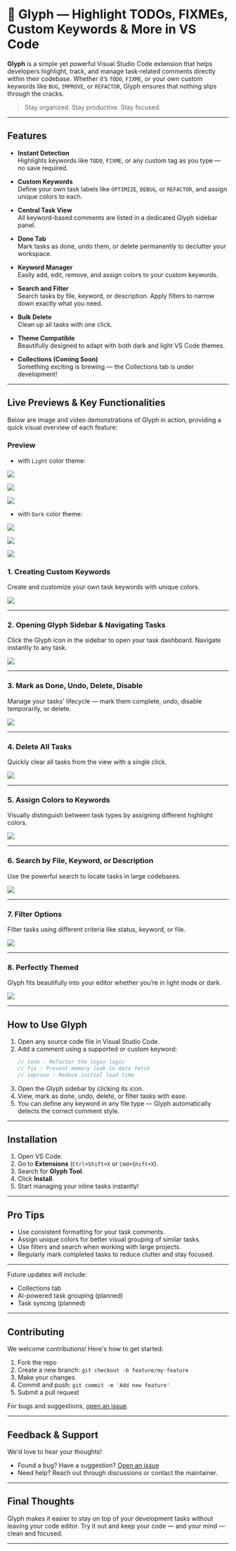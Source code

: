 # 🌟 Glyph — Highlight TODOs, FIXMEs, Custom Keywords & More in VS Code

**Glyph** is a simple yet powerful Visual Studio Code extension that helps developers highlight, track, and manage task-related comments directly within their codebase. Whether it’s `TODO`, `FIXME`, or your own custom keywords like `BUG`, `IMPROVE`, or `REFACTOR`, Glyph ensures that nothing slips through the cracks.

> Stay organized. Stay productive. Stay focused.

---

## Features

- **Instant Detection**  
  Highlights keywords like `TODO`, `FIXME`, or any custom tag as you type — no save required.

- **Custom Keywords**  
  Define your own task labels like `OPTIMIZE`, `DEBUG`, or `REFACTOR`, and assign unique colors to each.

- **Central Task View**  
  All keyword-based comments are listed in a dedicated Glyph sidebar panel.

- **Done Tab**  
  Mark tasks as done, undo them, or delete permanently to declutter your workspace.

- **Keyword Manager**  
  Easily add, edit, remove, and assign colors to your custom keywords.

- **Search and Filter**  
  Search tasks by file, keyword, or description. Apply filters to narrow down exactly what you need.

- **Bulk Delete**  
  Clean up all tasks with one click.

- **Theme Compatible**  
  Beautifully designed to adapt with both dark and light VS Code themes.

- **Collections (Coming Soon)**  
  Something exciting is brewing — the Collections tab is under development!

---

## Live Previews & Key Functionalities

Below are image and video demonstrations of Glyph in action, providing a quick visual overview of each feature:

### Preview
- with `Light` color theme:
  
![](https://raw.githubusercontent.com/SamiranRai/Glyph-Tool/refs/heads/main/media/Screenshot%202025-05-13%20at%2012.44.50.png)

![](https://github.com/SamiranRai/Glyph-Tool/blob/5f338798608922d552132121caf90bcc74876f18/media/Screenshot%202025-05-13%20at%2012.45.35.png)

![](https://github.com/SamiranRai/Glyph-Tool/blob/5f338798608922d552132121caf90bcc74876f18/media/Screenshot%202025-05-13%20at%2012.46.25.png)



- with `Dark` color theme:

![](https://github.com/SamiranRai/Glyph-Tool/blob/5f338798608922d552132121caf90bcc74876f18/media/Screenshot%202025-05-13%20at%2012.48.06.png)

![](https://github.com/SamiranRai/Glyph-Tool/blob/5f338798608922d552132121caf90bcc74876f18/media/Screenshot%202025-05-13%20at%2012.48.41.png)

![](https://github.com/SamiranRai/Glyph-Tool/blob/5f338798608922d552132121caf90bcc74876f18/media/Screenshot%202025-05-13%20at%2012.49.18.png)

### 1. Creating Custom Keywords

Create and customize your own task keywords with unique colors.

![](https://github.com/SamiranRai/Glyph-Tool/blob/b5c5f8f6dde49e4346d2aea91f826deb2df3b7a4/media/keyword-creation.gif)

---

### 2. Opening Glyph Sidebar & Navigating Tasks

Click the Glyph icon in the sidebar to open your task dashboard. Navigate instantly to any task.

![](https://github.com/SamiranRai/Glyph-Tool/blob/b5c5f8f6dde49e4346d2aea91f826deb2df3b7a4/media/jumptofileline.gif)

---

### 3. Mark as Done, Undo, Delete, Disable

Manage your tasks' lifecycle — mark them complete, undo, disable temporarily, or delete.

![](https://github.com/SamiranRai/Glyph-Tool/blob/b5c5f8f6dde49e4346d2aea91f826deb2df3b7a4/media/done-undo.gif)

---

### 4. Delete All Tasks

Quickly clear all tasks from the view with a single click.

![](https://github.com/SamiranRai/Glyph-Tool/blob/7a3b01ee4fd0324f5ae1bd1b954739e13f68c0fd/media/delete%20all.gif)

---

### 5. Assign Colors to Keywords

Visually distinguish between task types by assigning different highlight colors.

![](https://github.com/SamiranRai/Glyph-Tool/blob/b5c5f8f6dde49e4346d2aea91f826deb2df3b7a4/media/manage%20keyword.gif)

---

### 6. Search by File, Keyword, or Description

Use the powerful search to locate tasks in large codebases.

![](https://github.com/SamiranRai/Glyph-Tool/blob/b5c5f8f6dde49e4346d2aea91f826deb2df3b7a4/media/search.gif)

---

### 7. Filter Options

Filter tasks using different criteria like status, keyword, or file.

![](https://github.com/SamiranRai/Glyph-Tool/blob/b5c5f8f6dde49e4346d2aea91f826deb2df3b7a4/media/filter.gif)

---

### 8. Perfectly Themed

Glyph fits beautifully into your editor whether you’re in light mode or dark.

![](https://github.com/SamiranRai/Glyph-Tool/blob/b5c5f8f6dde49e4346d2aea91f826deb2df3b7a4/media/suit-all-theme.gif)

---

## How to Use Glyph

1. Open any source code file in Visual Studio Code.
2. Add a comment using a supported or custom keyword:
   ```js
   // todo : Refactor the login logic
   // fix : Prevent memory leak in data fetch
   // improve : Reduce initial load time
   ```
3. Open the Glyph sidebar by clicking its icon.
4. View, mark as done, undo, delete, or filter tasks with ease.
5. You can define any keyword in any file type — Glyph automatically detects the correct comment style.

---

## Installation

1. Open VS Code.
2. Go to **Extensions** (`Ctrl+Shift+X` or `Cmd+Shift+X`).
3. Search for **Glyph Tool**.
4. Click **Install**.
5. Start managing your inline tasks instantly!

---

## Pro Tips

- Use consistent formatting for your task comments.
- Assign unique colors for better visual grouping of similar tasks.
- Use filters and search when working with large projects.
- Regularly mark completed tasks to reduce clutter and stay focused.

---

Future updates will include:

- Collections tab
- AI-powered task grouping (planned)
- Task syncing (planned)

---

## Contributing

We welcome contributions! Here's how to get started:

1. Fork the repo
2. Create a new branch: `git checkout -b feature/my-feature`
3. Make your changes
4. Commit and push: `git commit -m 'Add new feature'`
5. Submit a pull request

For bugs and suggestions, [open an issue](https://github.com/SamiranRai/Glyph-Tool/issues).

---

## Feedback & Support

We'd love to hear your thoughts!

- Found a bug? Have a suggestion? [Open an issue](https://github.com/SamiranRai/Glyph-Tool/issues)
- Need help? Reach out through discussions or contact the maintainer.

---

## Final Thoughts

Glyph makes it easier to stay on top of your development tasks without leaving your code editor. Try it out and keep your code — and your mind — clean and focused.

---
